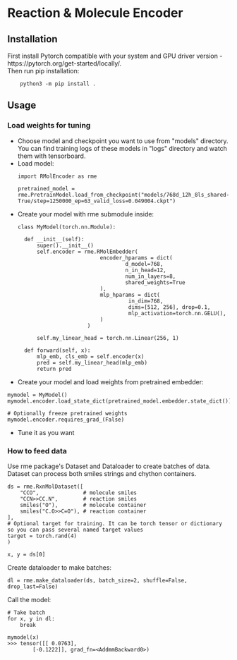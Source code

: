 <h1>Reaction & Molecule Encoder</h1>

<h2>Installation</h2>
First install Pytorch compatible with your system and GPU driver version - https://pytorch.org/get-started/locally/.
<br>
Then run pip installation:

```
	python3 -m pip install .
```

<h2>Usage</h2>
<h3>Load weights for tuning</h3>

- Choose model and checkpoint you want to use from "models" directory. You can find training logs of these models in "logs" directory and watch them with tensorboard.
- Load model:
  ```
  import RMolEncoder as rme
  
  pretrained_model = rme.PretrainModel.load_from_checkpoint("models/768d_12h_8ls_shared-True/step=1250000_ep=63_valid_loss=0.049004.ckpt")    
  ```
- Create your model with rme submodule inside:
  ```
  class MyModel(torch.nn.Module):

    def __init__(self):
        super().__init__()
        self.encoder = rme.RMolEmbedder(
                            encoder_hparams = dict(
                                    d_model=768, 
                                    n_in_head=12,
                                    num_in_layers=8, 
                                    shared_weights=True
                            ),
                            mlp_hparams = dict(
                                     in_dim=768,
                                     dims=[512, 256], drop=0.1, 
                                     mlp_activation=torch.nn.GELU(), 
                            )
                        )
        
        self.my_linear_head = torch.nn.Linear(256, 1)

    def forward(self, x):
        mlp_emb, cls_emb = self.encoder(x)
        pred = self.my_linear_head(mlp_emb)
        return pred
  ```
- Create your model and load weights from pretrained embedder:
```
mymodel = MyModel()
mymodel.encoder.load_state_dict(pretrained_model.embedder.state_dict())

# Optionally freeze pretrained weights
mymodel.encoder.requires_grad_(False)
```
- Tune it as you want

<h3>How to feed data</h3>

Use rme package's Dataset and Dataloader to create batches of data. Dataset can process both smiles strings and chython containers.
  ```
  ds = rme.RxnMolDataset([
      "CCO",              # molecule smiles
      "CCN>>CC.N",        # reaction smiles
      smiles("O"),        # molecule container
      smiles("C.O>>C=O"), # reaction container
  ], 
  # Optional target for training. It can be torch tensor or dictionary so you can pass several named target values
  target = torch.rand(4)
  )
  
  x, y = ds[0]
  ```
Create dataloader to make batches:
```
dl = rme.make_dataloader(ds, batch_size=2, shuffle=False, drop_last=False)
```
Call the model:
```
# Take batch
for x, y in dl:
    break
    
mymodel(x)
>>> tensor([[ 0.0763],
        [-0.1222]], grad_fn=<AddmmBackward0>)
```

































